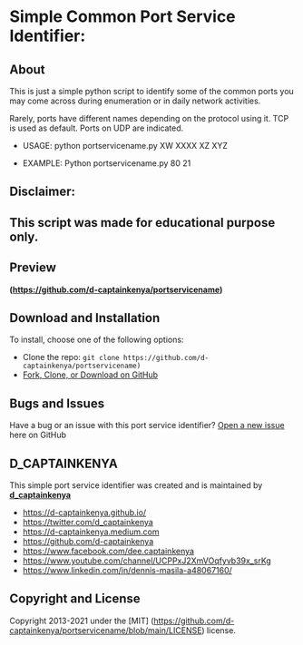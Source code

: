 # Simple Common Port Service Identifier:


## About
This is just a simple python script to identify some of the common ports you may
come across during enumeration or in daily network activities.  
    
Rarely, ports have different names depending on the protocol using it.
TCP is used as default.
Ports on UDP are indicated.
    
- USAGE:
	    python portservicename.py XW XXXX XZ XYZ
	    
- EXAMPLE:
	    Python portservicename.py 80 21 
	  
	 
	 
## Disclaimer:
##      This script was made for educational purpose only.


## Preview

**(https://github.com/d-captainkenya/portservicename)**


## Download and Installation

To install, choose one of the following options:
* Clone the repo: `git clone https://github.com/d-captainkenya/portservicename)`
* [Fork, Clone, or Download on GitHub](https://github.com/d-captainkenya/portservicename)


## Bugs and Issues

Have a bug or an issue with this port service identifier?
[Open a new issue](https://github.com/d-captainkenya/portservicename/issues) here on GitHub 

## D_CAPTAINKENYA

This simple port service identifier was created and is maintained by **[d_captainkenya](https://d-captainkenya.github.io/)**
* https://d-captainkenya.github.io/
* https://twitter.com/d_captainkenya
* https://d-captainkenya.medium.com
* https://github.com/d-captainkenya
* https://www.facebook.com/dee.captainkenya
* https://www.youtube.com/channel/UCPPxJ2XmVOqfyvb39x_srKg
* https://www.linkedin.com/in/dennis-masila-a48067160/


## Copyright and License

Copyright 2013-2021 under the [MIT] (https://github.com/d-captainkenya/portservicename/blob/main/LICENSE) license.

